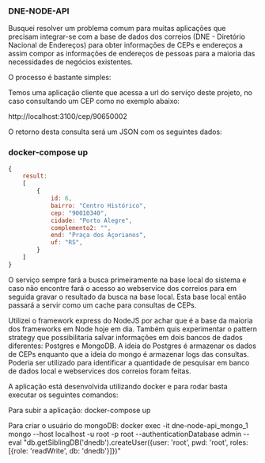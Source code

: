 ### DNE-NODE-API ###

Busquei resolver um problema comum para muitas aplicações que precisam integrar-se com a base de dados dos correios (DNE - Diretório Nacional de Endereços) para obter informações de CEPs e endereços a assim compor as informações de endereços de pessoas para a maioria das necessidades de negócios existentes. 

O processo é bastante simples:

Temos uma aplicação cliente que acessa a url do serviço deste projeto, no caso consultando um CEP como no exemplo abaixo:

http://localhost:3100/cep/90650002

O retorno desta consulta será um JSON com os seguintes dados:

### docker-compose up
```javascript
{
    result: 
    [
        {
            id: 6,
            bairro: "Centro Histórico",
            cep: "90010340",
            cidade: "Porto Alegre",
            complemento2: "",
            end: "Praça dos Açorianos",
            uf: "RS",
        }
    ]
} 
```

O serviço sempre fará a busca primeiramente na base local do sistema e caso não encontre fará o acesso ao webservice dos correios para em seguida gravar o resultado da busca na base local. Esta base local então passará a servir como um cache para consultas de CEPs. 

Utilizei o framework express do NodeJS por achar que é a base da maioria dos frameworks em Node hoje em dia. Também quis experimentar o pattern strategy que possibilitaria salvar informações em dois bancos de dados diferentes: Postgres e MongoDB. A ideia do Postgres é armazenar os dados de CEPs enquanto que a ideia do mongo é armazenar logs das consultas. Poderia ser utilizado para identificar a quantidade de pesquisar em banco de dados local e webservices dos correios foram feitas. 

A aplicação está desenvolvida utilizando docker e para rodar basta executar os seguintes comandos:

Para subir a aplicação:
docker-compose up

Para criar o usuário do mongoDB:
docker exec -it dne-node-api_mongo_1 mongo --host localhost -u root -p root --authenticationDatabase admin --eval "db.getSiblingDB('dnedb').createUser({user: 'root', pwd: 'root', roles: [{role: 'readWrite', db: 'dnedb'}]})"
